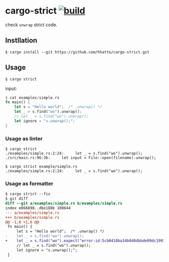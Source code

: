 # cargo-strict [![build](https://github.com/hhatto/cargo-strict/actions/workflows/rust.yml/badge.svg)](https://github.com/hhatto/cargo-strict/actions/workflows/rust.yml)

check `unwrap` strict code.

## Instllation

```
$ cargo install --git https://github.com/hhatto/cargo-strict.git
```

## Usage

```
$ cargo strict
```

input:
```rust
$ cat examples/simple.rs
fn main() {
    let s = "Hello world";  /* .unwrap() */
    let _ = s.find("wo").unwrap();
    // let _ = s.find("wo").unwrap();
    let ignore = "s.unwrap();";
}
```

### Usage as linter
```
$ cargo strict
./examples/simple.rs:2:24:     let _ = s.find("wo").unwrap();
./src/main.rs:96:36:     let input = File::open(filename).unwrap();
```

```
$ cargo strict example/simple.rs
./examples/simple.rs:2:24:     let _ = s.find("wo").unwrap();
```

### Usage as formatter
```diff
$ cargo strict --fix
$ git diff
diff --git a/examples/simple.rs b/examples/simple.rs
index e066898..dbe188b 100644
--- a/examples/simple.rs
+++ b/examples/simple.rs
@@ -1,6 +1,6 @@
 fn main() {
     let s = "Hello world";  /* .unwrap() */
-    let _ = s.find("wo").unwrap();
+    let _ = s.find("wo").expect("error-id:5cb0410ba34b040dbbde09dc1991685d");
     // let _ = s.find("wo").unwrap();
     let ignore = "s.unwrap();";
 }
```
